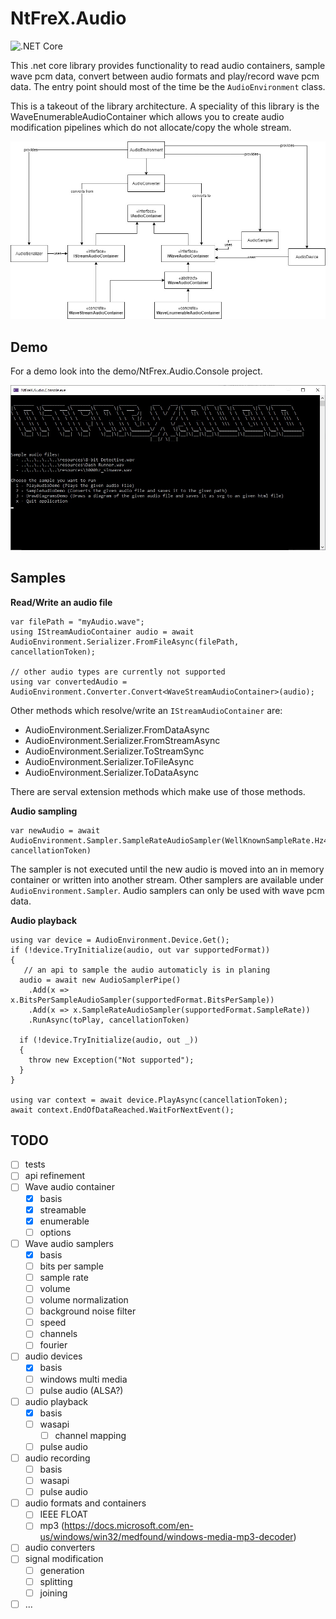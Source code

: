 # NtFreX.Audio
![.NET Core](https://github.com/NtFreX/NtFreX.Audio/workflows/.NET%20Core/badge.svg)

This .net core library provides functionality to read audio containers, sample wave pcm data, convert between audio formats and play/record wave pcm data.
The entry point should most of the time be the `AudioEnvironment` class.

This is a takeout of the library architecture. A speciality of this library is the WaveEnumerableAudioContainer which allows you to create audio modification pipelines which do not allocate/copy the whole stream.

![img](./resources/architecture.jpg)

## Demo

For a demo look into the demo/NtFrex.Audio.Console project.

![img](./resources/console.jpg)

## Samples

**Read/Write an audio file**

```
var filePath = "myAudio.wave";
using IStreamAudioContainer audio = await AudioEnvironment.Serializer.FromFileAsync(filePath, cancellationToken);

// other audio types are currently not supported
using var convertedAudio = AudioEnvironment.Converter.Convert<WaveStreamAudioContainer>(audio);
```

Other methods which resolve/write an `IStreamAudioContainer` are:

 - AudioEnvironment.Serializer.FromDataAsync
 - AudioEnvironment.Serializer.FromStreamAsync
 - AudioEnvironment.Serializer.ToStreamSync
 - AudioEnvironment.Serializer.ToFileAsync
 - AudioEnvironment.Serializer.ToDataAsync

There are serval extension methods which make use of those methods.

**Audio sampling**

```
var newAudio = await AudioEnvironment.Sampler.SampleRateAudioSampler(WellKnownSampleRate.Hz44100).SampleAsync(audio, cancellationToken)
```

The sampler is not executed until the new audio is moved into an in memory container or written into another stream.
Other samplers are available under `AudioEnvironment.Sampler`.
Audio samplers can only be used with wave pcm data.

**Audio playback**

```
using var device = AudioEnvironment.Device.Get();
if (!device.TryInitialize(audio, out var supportedFormat))
{
   // an api to sample the audio automaticly is in planing
  audio = await new AudioSamplerPipe()
    .Add(x => x.BitsPerSampleAudioSampler(supportedFormat.BitsPerSample))
    .Add(x => x.SampleRateAudioSampler(supportedFormat.SampleRate))
    .RunAsync(toPlay, cancellationToken)

  if (!device.TryInitialize(audio, out _))
  {
    throw new Exception("Not supported");
  }
}

using var context = await device.PlayAsync(cancellationToken);
await context.EndOfDataReached.WaitForNextEvent();
```

## TODO

 - [ ] tests
 - [ ] api refinement
 - [ ] Wave audio container
   - [x] basis
   - [x] streamable
   - [x] enumerable
   - [ ] options
 - [ ] Wave audio samplers
   - [x] basis
   - [ ] bits per sample
   - [ ] sample rate
   - [ ] volume
   - [ ] volume normalization
   - [ ] background noise filter
   - [ ] speed
   - [ ] channels
   - [ ] fourier
 - [ ] audio devices
   - [x] basis
   - [ ] windows multi media
   - [ ] pulse audio (ALSA?)
 - [ ] audio playback
   - [x] basis
   - [ ] wasapi
     - [ ] channel mapping
   - [ ] pulse audio
 - [ ] audio recording
   - [ ] basis
   - [ ] wasapi
   - [ ] pulse audio
 - [ ] audio formats and containers
   - [ ] IEEE FLOAT
   - [ ] mp3 (https://docs.microsoft.com/en-us/windows/win32/medfound/windows-media-mp3-decoder)
 - [ ] audio converters
 - [ ] signal modification
   - [ ] generation
   - [ ] splitting
   - [ ] joining
 - [ ] ...
